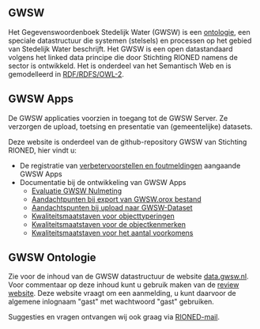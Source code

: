 ## GWSW ##
Het Gegevenswoordenboek Stedelijk Water (GWSW) is een [ontologie](https://nl.wikipedia.org/wiki/Ontologie_(informatica)), een speciale datastructuur die systemen (stelsels) en processen op het gebied van Stedelijk Water beschrijft. 
Het GWSW is een open datastandaard volgens het linked data principe die door Stichting RIONED namens de sector is ontwikkeld. 
Het is onderdeel van het Semantisch Web en is gemodelleerd in [RDF/RDFS/OWL-2](https://en.wikipedia.org/wiki/Resource_Description_Framework).

## GWSW Apps ##
De GWSW applicaties voorzien in toegang tot de GWSW Server. Ze verzorgen de upload, toetsing en presentatie van (gemeentelijke) datasets.

Deze website is onderdeel van de github-repository GWSW van Stichting RIONED, hier vindt u: 
- De registratie van [verbetervoorstellen en foutmeldingen](https://github.com/StichtingRIONED/GWSW/issues) aangaande GWSW Apps 
- Documentatie bij de ontwikkeling van GWSW Apps 
	- [Evaluatie GWSW Nulmeting](hst_1)
	- [Aandachtpunten bij export van GWSW.orox bestand](hst_2)
	- [Aandachtspunten bij upload naar GWSW-Dataset](hst_3)
	- [Kwaliteitsmaatstaven voor objecttyperingen](tab_1)
	- [Kwaliteitsmaatstaven voor de objectkenmerken](tab_2)
	- [Kwaliteitsmaatstaven voor het aantal voorkomens](tab_3)

## GWSW Ontologie ##
Zie voor de inhoud van de GWSW datastructuur de website [data.gwsw.nl](https://data.gwsw.nl). 
Voor commentaar op deze inhoud kunt u gebruik maken van de [review website](https://review.gwsw.nl/webprotege/). Deze website vraagt om een aanmelding, u kunt daarvoor de algemene inlognaam "gast" met wachtwoord "gast" gebruiken. 

Suggesties en vragen ontvangen wij ook graag via [RIONED-mail](mailto:gwsw@rioned.org).
